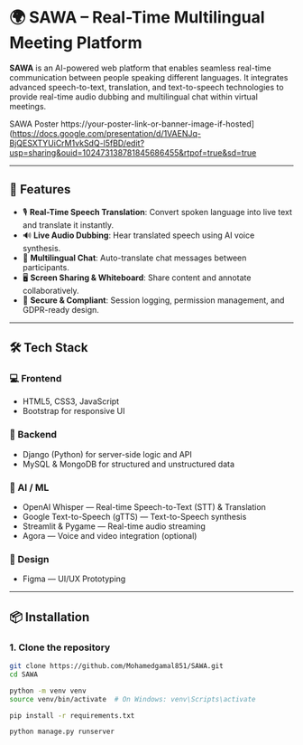 # 🌍 SAWA – Real-Time Multilingual Meeting Platform

**SAWA** is an AI-powered web platform that enables seamless real-time communication between people speaking different languages. It integrates advanced speech-to-text, translation, and text-to-speech technologies to provide real-time audio dubbing and multilingual chat within virtual meetings.

SAWA Poster
https://your-poster-link-or-banner-image-if-hosted](https://docs.google.com/presentation/d/1VAENJq-BjQESXTYUiCrM1vkSdQ-l5fBD/edit?usp=sharing&ouid=102473138781845686455&rtpof=true&sd=true

---

## 🚀 Features

- 🎙️ **Real-Time Speech Translation**: Convert spoken language into live text and translate it instantly.
- 🔊 **Live Audio Dubbing**: Hear translated speech using AI voice synthesis.
- 💬 **Multilingual Chat**: Auto-translate chat messages between participants.
- 🖥️ **Screen Sharing & Whiteboard**: Share content and annotate collaboratively.
- 🔐 **Secure & Compliant**: Session logging, permission management, and GDPR-ready design.

---

## 🛠️ Tech Stack

### 💻 Frontend
- HTML5, CSS3, JavaScript
- Bootstrap for responsive UI

### 🧠 Backend
- Django (Python) for server-side logic and API
- MySQL & MongoDB for structured and unstructured data

### 🤖 AI / ML
- OpenAI Whisper — Real-time Speech-to-Text (STT) & Translation
- Google Text-to-Speech (gTTS) — Text-to-Speech synthesis
- Streamlit & Pygame — Real-time audio streaming
- Agora — Voice and video integration (optional)

### 🎨 Design
- Figma — UI/UX Prototyping

---

## 📦 Installation

### 1. Clone the repository

```bash
git clone https://github.com/Mohamedgamal851/SAWA.git
cd SAWA

python -m venv venv
source venv/bin/activate  # On Windows: venv\Scripts\activate

pip install -r requirements.txt

python manage.py runserver

